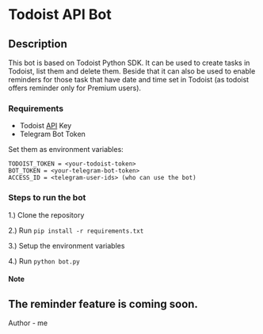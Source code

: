 # Todoist API Bot

## Description

This bot is based on Todoist Python SDK.
It can be used to create tasks in Todoist, list them and delete them.
Beside that it can also be used to enable reminders for those task that have date and time set in Todoist (as todoist offers reminder only for Premium users).

### Requirements
- Todoist [API](https://developer.todoist.com/rest/v1/) Key
- Telegram Bot Token

Set them as environment variables:

```env
TODOIST_TOKEN = <your-todoist-token>
BOT_TOKEN = <your-telegram-bot-token>
ACCESS_ID = <telegram-user-ids> (who can use the bot)
```


### Steps to run the bot

1.) Clone the repository

2.) Run `pip install -r requirements.txt`

3.) Setup the environment variables

4.) Run `python bot.py`

#### Note

The reminder feature is coming soon.
---
Author - me



